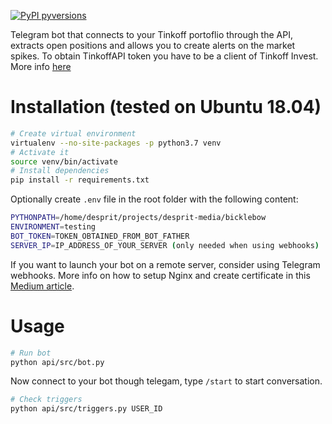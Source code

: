 [![PyPI pyversions](https://img.shields.io/badge/python-3.7-blue.svg)](https://www.python.org/downloads/release/python-370)

Telegram bot that connects to your Tinkoff portoflio through the API, extracts open positions and allows you to create alerts on the market spikes.
To obtain TinkoffAPI token you have to be a client of Tinkoff Invest. More info [here](https://tinkoffcreditsystems.github.io/invest-openapi/)

# Installation (tested on Ubuntu 18.04)

```sh
# Create virtual environment
virtualenv --no-site-packages -p python3.7 venv
# Activate it
source venv/bin/activate
# Install dependencies
pip install -r requirements.txt
```

Optionally create `.env` file in the root folder with the following content:

```sh
PYTHONPATH=/home/desprit/projects/desprit-media/bicklebow
ENVIRONMENT=testing
BOT_TOKEN=TOKEN_OBTAINED_FROM_BOT_FATHER
SERVER_IP=IP_ADDRESS_OF_YOUR_SERVER (only needed when using webhooks)
```

If you want to launch your bot on a remote server, consider using Telegram webhooks. More info on how to setup Nginx and create certificate in this [Medium article](https://medium.com/jj-innovative-results/how-to-create-a-simple-telegram-bot-in-python-using-nginx-and-gcp-926f1b0fb16f).

# Usage

```sh
# Run bot
python api/src/bot.py
```

Now connect to your bot though telegam, type `/start` to start conversation.

```sh
# Check triggers
python api/src/triggers.py USER_ID
```
